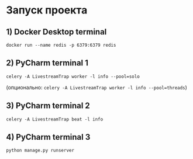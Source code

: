 # Запуск проекта

## 1) Docker Desktop terminal

`docker run --name redis -p 6379:6379 redis`

## 2) PyCharm terminal 1

`celery -A LivestreamTrap worker -l info --pool=solo`

(опционально: `celery -A LivestreamTrap worker -l info --pool=threads`)

## 3) PyCharm terminal 2

`celery -A LivestreamTrap beat -l info`

## 4) PyCharm terminal 3

`python manage.py runserver`
